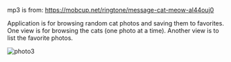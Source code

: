  mp3 is from: https://mobcup.net/ringtone/message-cat-meow-al44ouj0

 Application is for browsing random cat photos and saving them to favorites. 
 One view is for browsing the cats (one photo at a time). Another view is to list the favorite photos.
 
![photo3](https://user-images.githubusercontent.com/75244238/146675802-4e172873-580b-4a75-a497-aaa2a7cae989.jpg)
